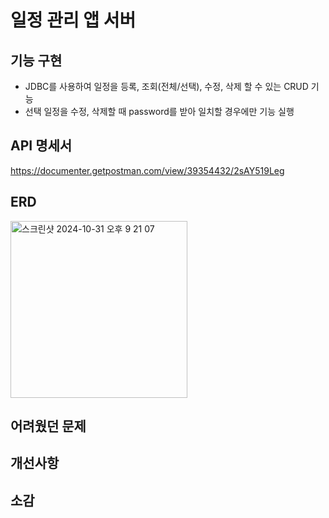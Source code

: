 # 일정 관리 앱 서버
## 기능 구현
- JDBC를 사용하여 일정을 등록, 조회(전체/선택), 수정, 삭제 할 수 있는 CRUD 기능
- 선택 일정을 수정, 삭제할 때 password를 받아 일치할 경우에만 기능 실행
  
## API 명세서
https://documenter.getpostman.com/view/39354432/2sAY519Leg

## ERD
<img width="283" alt="스크린샷 2024-10-31 오후 9 21 07" src="https://github.com/user-attachments/assets/2298923b-08b0-4952-8c00-e5842d16d7d7">

## 어려웠던 문제
## 개선사항
## 소감
